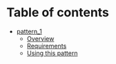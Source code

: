 # Table of contents

* [pattern\_1](README.md)
  * [Overview](pattern\_1/overview.md)
  * [Requirements](pattern\_1/requirements.md)
  * [Using this pattern](pattern\_1/using-this-pattern.md)
